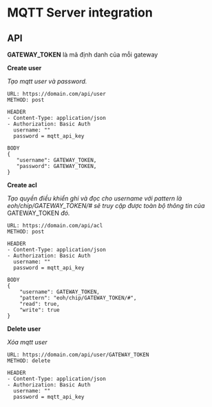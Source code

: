 # MQTT Server integration

## API

**GATEWAY\_TOKEN** là mã định danh của mỗi gateway



**Create user**

_Tạo mqtt user và password._

```markup
URL: https://domain.com/api/user
METHOD: post

HEADER
- Content-Type: application/json
- Authorization: Basic Auth
  username: ""
  password = mqtt_api_key

BODY
{
   "username": GATEWAY_TOKEN,
   "password": GATEWAY_TOKEN,
}
```



**Create acl**

_Tạo quyền điều khiển ghi và đọc cho username với pattern là eoh/chip/GATEWAY\_TOKEN/# sẽ truy cập được toàn bộ thông tin của_ GATEWAY\_TOKEN _đó._

```
URL: https://domain.com/api/acl
METHOD: post

HEADER
- Content-Type: application/json
- Authorization: Basic Auth
  username: ""
  password = mqtt_api_key

BODY
{
    "username": GATEWAY_TOKEN,
    "pattern": "eoh/chip/GATEWAY_TOKEN/#",
    "read": true,
    "write": true
}
```



**Delete user**

_Xóa mqtt user_

```
URL: https://domain.com/api/user/GATEWAY_TOKEN
METHOD: delete

HEADER
- Content-Type: application/json
- Authorization: Basic Auth
  username: ""
  password = mqtt_api_key
```


